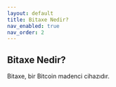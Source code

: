 ```yaml
---
layout: default
title: Bitaxe Nedir?
nav_enabled: true
nav_order: 2
---
```


## Bitaxe Nedir?

Bitaxe, bir Bitcoin madenci cihazıdır.